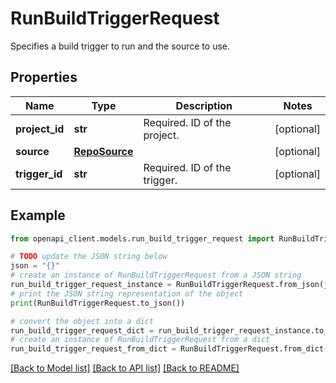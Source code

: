 # RunBuildTriggerRequest

Specifies a build trigger to run and the source to use.

## Properties

Name | Type | Description | Notes
------------ | ------------- | ------------- | -------------
**project_id** | **str** | Required. ID of the project. | [optional] 
**source** | [**RepoSource**](RepoSource.md) |  | [optional] 
**trigger_id** | **str** | Required. ID of the trigger. | [optional] 

## Example

```python
from openapi_client.models.run_build_trigger_request import RunBuildTriggerRequest

# TODO update the JSON string below
json = "{}"
# create an instance of RunBuildTriggerRequest from a JSON string
run_build_trigger_request_instance = RunBuildTriggerRequest.from_json(json)
# print the JSON string representation of the object
print(RunBuildTriggerRequest.to_json())

# convert the object into a dict
run_build_trigger_request_dict = run_build_trigger_request_instance.to_dict()
# create an instance of RunBuildTriggerRequest from a dict
run_build_trigger_request_from_dict = RunBuildTriggerRequest.from_dict(run_build_trigger_request_dict)
```
[[Back to Model list]](../README.md#documentation-for-models) [[Back to API list]](../README.md#documentation-for-api-endpoints) [[Back to README]](../README.md)


